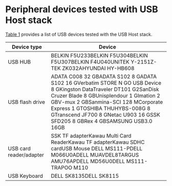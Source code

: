 # Peripheral devices tested with USB Host stack

[Table 1](peripheral_devices_tested_with_usb_host_stack.md#TABLE_D6E278B7-B99C-4A8E-9A79-BDFC51525F78) provides a list of USB devices tested with the USB Host stack.

|Device type|Device|
|-------------|--------|
|USB HUB|BELKIN F5U233BELKIN F5U304BELKIN F5U307BELKIN F4U040UNITEK Y-2151Z-TEK ZK032AHYUNDAI HY-HB608|
|USB flash drive|ADATA C008 32 GBADATA S102 8 GADATA S102 16 GVerbatim STORE N GO USB Device 8 GKingston DataTraveler DT101 G2SanDisk Cruzer Blade 8 GBUnisplendour 1 GImation 2 GBV-mux 2 GBSanmina-SCI 128 MCorporate Express 1 GTOSHIBA THUHYBS-008G 8 GTranscend JF700 8 GNetac U903 16 GSSK SFD205 8 GBRex 4 GBSAMSUNG USB3.0 16GB|
|USB card reader/adapter|SSK TF adapterKawau Multi Card ReaderKawau TF adapterKawau SDHC cardUSB Mouse DELL MS111-PDELL M066U0ADELL MUAVDEL8TARGUS AMU76APDELL MD56U0DELL MS111-TRAPOO M110|
|USB Keyboard|DELL SK8135DELL SK8115|

